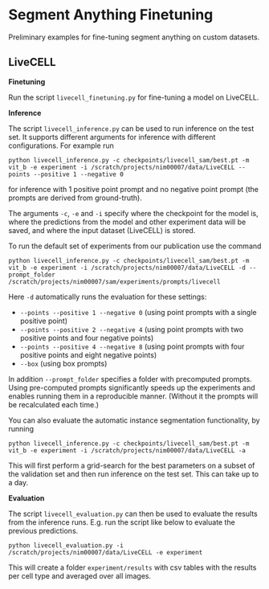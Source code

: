 # Segment Anything Finetuning

Preliminary examples for fine-tuning segment anything on custom datasets.

## LiveCELL

**Finetuning**

Run the script `livecell_finetuning.py` for fine-tuning a model on LiveCELL.

**Inference**

The script `livecell_inference.py` can be used to run inference on the test set. It supports different arguments for inference with different configurations.
For example run
```
python livecell_inference.py -c checkpoints/livecell_sam/best.pt -m vit_b -e experiment -i /scratch/projects/nim00007/data/LiveCELL --points --positive 1 --negative 0
```
for inference with 1 positive point prompt and no negative point prompt (the prompts are derived from ground-truth).

The arguments `-c`, `-e` and `-i` specify where the checkpoint for the model is, where the predictions from the model and other experiment data will be saved, and where the input dataset (LiveCELL) is stored.

To run the default set of experiments from our publication use the command
```
python livecell_inference.py -c checkpoints/livecell_sam/best.pt -m vit_b -e experiment -i /scratch/projects/nim00007/data/LiveCELL -d --prompt_folder /scratch/projects/nim00007/sam/experiments/prompts/livecell 
```

Here `-d` automatically runs the evaluation for these settings:
- `--points --positive 1 --negative 0` (using point prompts with a single positive point)
- `--points --positive 2 --negative 4` (using point prompts with two positive points and four negative points)
- `--points --positive 4 --negative 8` (using point prompts with four positive points and eight negative points)
- `--box` (using box prompts)

In addition `--prompt_folder` specifies a folder with precomputed prompts. Using pre-computed prompts significantly speeds up the experiments and enables running them in a reproducible manner. (Without it the prompts will be recalculated each time.)

You can also evaluate the automatic instance segmentation functionality, by running
```
python livecell_inference.py -c checkpoints/livecell_sam/best.pt -m vit_b -e experiment -i /scratch/projects/nim00007/data/LiveCELL -a 
```

This will first perform a grid-search for the best parameters on a subset of the validation set and then run inference on the test set. This can take up to a day.

**Evaluation**

The script `livecell_evaluation.py` can then be used to evaluate the results from the inference runs.
E.g. run the script like below to evaluate the previous predictions.
```
python livecell_evaluation.py -i /scratch/projects/nim00007/data/LiveCELL -e experiment
```
This will create a folder `experiment/results` with csv tables with the results per cell type and averaged over all images.
